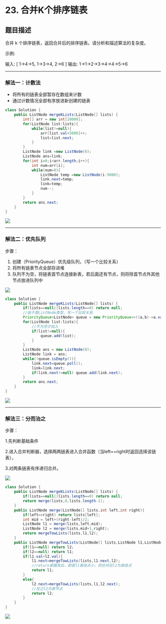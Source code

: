 # 23. 合并K个排序链表

## 题目描述

合并 k 个排序链表，返回合并后的排序链表。请分析和描述算法的复杂度。

示例:

输入:
[
  1->4->5,
  1->3->4,
  2->6
]
输出: 1->1->2->3->4->4->5->6

***

### 解法一：计数法

* 将所有的链表全部暂存在数组来计数
* 通过计数情况全部有序放进新创建的链表

```java
class Solution {
    public ListNode mergeKLists(ListNode[] lists) {
        int[] arr = new int[10000];
        for(ListNode list:lists){
            while(list!=null){
                arr[list.val+5000]++;
                list=list.next;
            }
        }
        ListNode link =new ListNode(0);
        ListNode ans=link;
        for(int i=0;i<arr.length;i++){
            int num=arr[i];
            while(num>0){
                ListNode temp =new ListNode(i-5000);
                link.next=temp;
                link=temp;
                num--;
            }
        }
        return ans.next;
    }
}
```

![](https://gitee.com//junchao-ustc/picture/raw/master/img/20200527090119.png)

***

### 解法二：优先队列

步骤：

1. 创建（PriorityQueue）优先级队列，（写一个比较关系）
2. 将所有链表节点全部存进堆
3. 队列不为空，将链表首节点连接新表，若后面还有节点，则将除首节点外其他节点放进队列中

![](https://gitee.com//junchao-ustc/picture/raw/master/img/20200527101456.gif)

```java
class Solution {
    public ListNode mergeKLists(ListNode[] lists) {
        if(lists==null||lists.length==0) return null;
        //由于是ListNode类型，写一个比较关系
        PriorityQueue<ListNode> queue = new PriorityQueue<>((a,b)->a.val-b.val);
        for(ListNode list:lists){
            //不为空才加入
            if(list!=null){
                queue.add(list);
            }
        }
        ListNode ans = new ListNode(0);
        ListNode link = ans;
        while(!queue.isEmpty()){
            link.next=queue.poll();
            link=link.next;
            if(link.next!=null) queue.add(link.next);
        }
        return ans.next;
    }
}
```

![](https://gitee.com//junchao-ustc/picture/raw/master/img/20200527093000.png)

***

### 解法三：分而治之

步骤：

1.先判断基础条件

2.进入合并判断器，选择两两链表进入合并函数（当left==right时返回选择该链表），

3.对两条链表有序递归合并。

![](https://gitee.com//junchao-ustc/picture/raw/master/img/20200527101727.png)

```java
class Solution {
    public ListNode mergeKLists(ListNode[] lists) {
        if(lists==null||lists.length==0) return null;
        return merge(lists,0,lists.length-1);
    }
    public ListNode merge(ListNode[] lists,int left,int right){
        if(left==right) return lists[left];
        int mid = left+(right-left)/2;
        ListNode l1 = merge(lists,left,mid);
        ListNode l2 = merge(lists,mid+1,right);
        return mergeTowLists(lists,l1,l2);
    }
    public ListNode mergeTowLists(ListNode[] lists,ListNode l1,ListNode l2){
        if(l1==null) return l2;
        if(l2==null) return l1;
        if(l1.val<l2.val){
            l1.next=mergeTowLists(lists,l1.next,l2);
            //return紧跟其后，即若l1首结点小，则合并后l1为首结点
            return l1;
        }
        else{
            l2.next=mergeTowLists(lists,l1,l2.next);
            //反之l2为首节点
            return l2;
        }
    }
}
```

![](https://gitee.com//junchao-ustc/picture/raw/master/img/20200527100804.png)